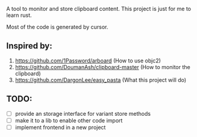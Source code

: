 A tool to monitor and store clipboard content. This project is just for me to learn rust.

Most of the code is generated by cursor.

## Inspired by:
1. https://github.com/1Password/arboard (How to use objc2)
2. https://github.com/DoumanAsh/clipboard-master (How to monitor the clipboard)
3. https://github.com/DargonLee/easy_pasta (What this project will do)


## TODO:
- [ ] provide an storage interface for variant store methods
- [ ] make it to a lib to enable other code import
- [ ] implement frontend in a new project

